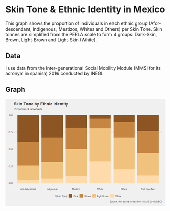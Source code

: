 # Skin Tone & Ethnic Identity in Mexico

This graph shows the proportion of individuals in each ethnic group (Afor-descendant, Indigenous, Mestizos, Whites and Others) per Skin Tone. 
Skin tonnes are simplified from the PERLA scale to form 4 groups: Dark-Skin, Brown, Light-Brown and Light-Skin (White).

## Data

I use data from the Inter-generational Social Mobility Module (MMSI for its acronym in spanish) 2016 conducted by INEGI.

## Graph
![Skin Tone by Ethnic Identity (Proportion)](https://github.com/PedroToL/TidyData/blob/main/19-08-2021%20(Ethnic%20Identity%20%26%20Skin%20Tone)/plot.png)
